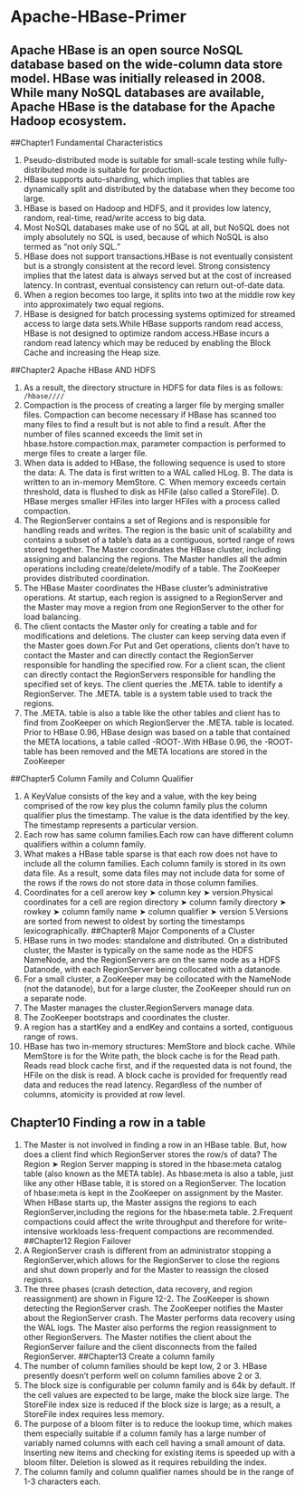 # Apache-HBase-Primer
Apache HBase is an open source NoSQL database based on the wide-column data store model. HBase was initially released in 2008. While many NoSQL databases are available, Apache HBase is the database for the Apache Hadoop ecosystem.
--------------------------------------------------------------------------------------------------------------
##Chapter1 Fundamental Characteristics
1. Pseudo-distributed mode is suitable for small-scale testing while fully-distributed mode is suitable for production.
2. HBase supports auto-sharding, which implies that tables are dynamically split and distributed by the database when they become too large.
3. HBase is based on Hadoop and HDFS, and it provides low latency, random, real-time, read/write access to big data.
4. Most NoSQL databases make use of no SQL at all, but NoSQL does not imply absolutely no SQL is used, because of which NoSQL is also termed as “not only SQL.”
5. HBase does not support transactions.HBase is not eventually consistent but is a strongly consistent at the record level. Strong consistency implies that the latest data is always served but at the cost of increased latency. In contrast, eventual consistency can return out-of-date data.
6. When a region becomes too large, it splits into two at the middle row key into approximately two equal regions. 
7. HBase is designed for batch processing systems optimized for streamed access to large data sets.While HBase supports random read access, HBase is not designed to optimize random access.HBase incurs a random read latency which may be reduced by enabling the Block Cache and increasing the Heap size.

##Chapter2 Apache HBase AND HDFS
1. As a result, the directory structure in HDFS for data files is as follows:
<code>		/hbase/<tablename>/<encoded-regionname>/<column-family>/<filename> </code>
2. Compaction is the process of creating a larger file by merging smaller files. Compaction can become necessary if HBase has scanned too many files to find a result but is not able to find a result. After the number of files scanned exceeds the limit set in hbase.hstore.compaction.max, parameter compaction is performed to merge files to create a larger file.
3. When data is added to HBase, the following sequence is used to store the data:
A. The data is first written to a WAL called HLog.
B. The data is written to an in-memory MemStore.
C. When memory exceeds certain threshold, data is flushed to disk as HFile (also called a StoreFile).
D. HBase merges smaller HFiles into larger HFiles with a process called compaction.
4. The RegionServer contains a set of Regions and is responsible for handling reads and writes. The region is the basic unit of scalability and contains a subset of a table’s data as a contiguous, sorted range of rows stored together. The Master coordinates the HBase cluster, including assigning and balancing the regions. The Master handles all the admin operations including create/delete/modify of a table. The ZooKeeper provides distributed coordination.
5. The HBase Master coordinates the HBase cluster’s administrative operations. At startup, each region is assigned to a RegionServer and the Master may move a region from one RegionServer to the other for load balancing.
6. The client contacts the Master only for creating a table and for modifications and deletions. The cluster can keep serving data even if the Master goes down.For Put and Get operations, clients don’t have to contact the Master and can directly contact the RegionServer responsible for handling the specified row. For a client scan, the client can directly contact the RegionServers responsible for handling the specified set of keys. The client queries the .META. table to identify a RegionServer. The .META. table is a system table used to track the regions. 
7. The .META. table is also a table like the other tables and client has to find from ZooKeeper on which RegionServer the .META. table is located. Prior to HBase 0.96, HBase design was based on a table that contained the META locations, a table called -ROOT-.With HBase 0.96, the -ROOT- table has been removed and the META locations are stored in the ZooKeeper


##Chapter5 Column Family and Column Qualifier
1. A KeyValue consists of the key and a value, with the key being comprised of the row key plus the column family plus the column qualifier plus the timestamp. The value is the data identified by the key. The timestamp represents a particular version.
2. Each row has same column families.Each row can have different column qualifiers within a column family.
3. What makes a HBase table sparse is that each row does not have to include all the column families. Each column family is stored in its own data file. As a result, some data files may not include data for some of the rows if the rows do not store data in those column families.
4. Coordinates for a cell arerow key ➤ column key ➤ version.Physical coordinates for a cell are region directory ➤ column family directory ➤ rowkey ➤ column family name ➤ column qualifier ➤ version
5.Versions are sorted from newest to oldest by sorting the timestamps lexicographically.
##Chapter8 Major Components of a Cluster
1. HBase runs in two modes: standalone and distributed. On a distributed cluster, the Master is typically on the same node as the HDFS NameNode, and the RegionServers are on the same node as a HDFS Datanode, with each RegionServer being collocated with a datanode. 
2. For a small cluster, a ZooKeeper may be collocated with the NameNode (not the datanode), but for a large cluster, the ZooKeeper should run on a separate node. 
3. The Master manages the cluster.RegionServers manage data. 
4. The ZooKeeper bootstraps and coordinates the cluster. 
5. A region has a startKey and a endKey and contains a sorted, contiguous range of rows.
6. HBase has two in-memory structures: MemStore and block cache. While MemStore is for the Write path, the block cache is for the Read path. Reads read block cache first, and if the requested data is not found, the HFile on the disk is read. A block cache is provided for frequently read data and reduces the read latency. Regardless of the number of columns, atomicity is provided at row level.
## Chapter10 Finding a row in a table
1. The Master is not involved in finding a row in an HBase table. But, how does a client find which RegionServer stores the row/s of data? The Region ➤ Region Server mapping is stored in the hbase:meta catalog table (also known as the META table). As hbase:meta is also a table, just like any other HBase table, it is stored on a RegionServer. The location of hbase:meta is kept in the ZooKeeper on assignment by the Master. When HBase starts up, the Master assigns the regions to each RegionServer,including the regions for the hbase:meta table.
2.Frequent compactions could affect the write throughput and therefore for write-intensive workloads less-frequent compactions are recommended. 
##Chapter12 Region Failover
1. A RegionServer crash is different from an administrator stopping a RegionServer,which allows for the RegionServer to close the regions and shut down properly and for the Master to reassign the closed regions.
2. The three phases (crash detection, data recovery, and region reassignment) are shown in Figure 12-2. The ZooKeeper is shown detecting the RegionServer crash. The ZooKeeper notifies the Master about the RegionServer crash. The Master performs data recovery using the WAL logs. The Master also performs the region reassignment to other RegionServers. The Master notifies the client about the RegionServer failure and the client disconnects from the failed RegionServer. 
##Chapter13 Create a column family
1. The number of column families should be kept low, 2 or 3. HBase presently doesn’t perform well on column families above 2 or 3. 
2. The block size is configurable per column family and is 64k by default. If the cell values are expected to be large, make the block size large. The StoreFile index size is reduced if the block size is large; as a result, a StoreFile index requires less memory.
3. The purpose of a bloom filter is to reduce the lookup time, which makes them especially suitable if a column family has a large number of variably named columns with each cell having a small amount of data. Inserting new items and checking for existing items is speeded up with a bloom filter. Deletion is slowed as it requires rebuilding the index.
4. The column family and column qualifier names should be in the range of 1-3 characters each.